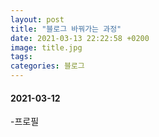 ```yaml
---
layout: post
title: "블로그 바꿔가는 과정"
date: 2021-03-13 22:22:58 +0200
image: title.jpg
tags:
categories: 블로그
---
```


#### 2021-03-12
-프로필 


